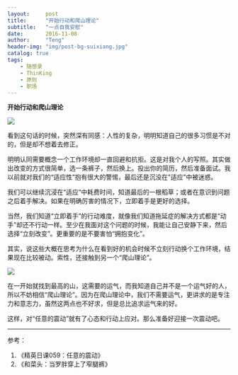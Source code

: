 ```yaml
---
layout:     post
title:      "开始行动和爬山理论"
subtitle:   "一点自我安慰"
date:       2016-11-08
author:     "Teng"
header-img: "img/post-bg-suixiang.jpg"
catalog: true
tags:
    - 随想录
    - ThinKing
    - 原则
    - 职场
---
```


**开始行动和爬山理论**

![](http://7xtgob.com1.z0.glb.clouddn.com/public/16-11-8/5105493.jpg)

看到这句话的时候，突然深有同感：人性的复杂，明明知道自己的很多习惯是不对的，但是却不想着去修正。

明明认同需要概念一个工作环境却一直回避和抗拒。这是对我个人的写照。其实做出改变的方式很简单，选一条裤子，然后换上。投出你的简历，然后准备面试。我以前就对我们的“适应性”抱有很大的警惕，最后还是沉没在"适应"中被迷惑。

我们可以继续沉浸在“适应”中耗费时间，知道最后的一根稻草；或者在意识到问题之后着手解决。如果在明确厉害的情况下，立即着手是更好的选择。

当然，我们知道“立即着手”的行动难度，就像我们知道拖延症的解决方式都是“动手”却还不行动一样。至少在我面对这个问题的时候，我能让自己安静下来，然后选择“立刻改变”。更重要的是不要害怕“拥抱变化”。

其实，说这些大概在思考为什么在看到好的机会时候不立刻行动换个工作环境，结果现在比较被动。索性，还接触到另一个“爬山理论”。

![](http://7xtgob.com1.z0.glb.clouddn.com/public/16-11-8/83502186.jpg)

在一开始就找到最高的山，这需要的运气，而我知道自己并不是一个运气好的人，所以不妨相信“爬山理论”。因为在爬山理论中，我们不需要运气，更讲求的是专注力和意志力，虽然这两点也不好求，但是总比追求运气来的好。

这样，对“任意的震动”就有了心态和行动上应对。那么准备好迎接一次震动吧。


----

参考：
1. 《精英日课059：任意的震动》
2. 《和菜头：当罗胖穿上了窄腿裤》






